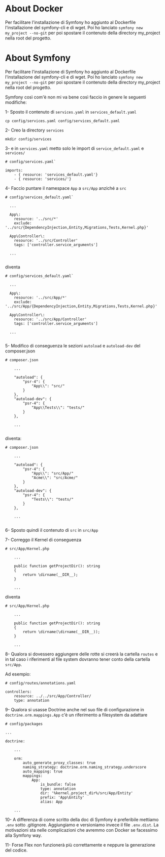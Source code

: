 
# About Docker

Per facilitare l'installazione di Symfony ho aggiunto al Dockerfile l'installazione del symfony-cli e di wget.
Poi ho lanciato `symfony new my_project --no-git` per poi spostare il contenuto della directory my_project nella root
del progetto.


# About Symfony

Per facilitare l'installazione di Symfony ho aggiunto al Dockerfile l'installazione del symfony-cli e di wget.
Poi ho lanciato `symfony new my_project --no-git` per poi spostare il contenuto della directory my_project nella root
del progetto.

Symfony così com'è non mi va bene così faccio in genere le seguenti modifiche:

1- Sposto il contenuto di `services.yaml` in `services_default.yaml`

`cp config/services.yaml config/services_default.yaml`

2- Creo la directory `services`

`mkdir config/services`

3- e in `services.yaml` metto solo le import di `service_default.yaml` e `services/`

```
# config/services.yaml`

imports:
    - { resource: 'services_default.yaml'}
    - { resource: 'services/'}
```

4- Faccio puntare il namespace `App` a `src/App` anziché a `src`

```
# config/services_default.yaml`

  ...

  App\:
    resource: '../src/*'
    exclude: '../src/{DependencyInjection,Entity,Migrations,Tests,Kernel.php}'

  App\Controller\:
    resource: '../src/Controller'
    tags: ['controller.service_arguments']
    
  ...
  
```

diventa

```
# config/services_default.yaml`

  ...

  App\:
    resource: '../src/App/*'
    exclude: '../src/App/{DependencyInjection,Entity,Migrations,Tests,Kernel.php}'
    
  App\Controller\:
    resource: '../src/App/Controller'
    tags: ['controller.service_arguments']
    
  ...
    
```

5- Modifico di conseguenza le sezioni `autoload` e `autoload-dev` del composer.json

```
# composer.json

    ...

    "autoload": {
        "psr-4": {
            "App\\": "src/"
        }
    },
    "autoload-dev": {
        "psr-4": {
            "App\\Tests\\": "tests/"
        }
    },
    
    ...
    
```

diventa:

```
# composer.json

    ...

    "autoload": {
        "psr-4": {
            "App\\": "src/App/"
            "Acme\\": "src/Acme/"
        }
    },
    "autoload-dev": {
        "psr-4": {
            "Tests\\": "tests/"
        }
    },
    
    ...
    
```

6- Sposto quindi il contenuto di `src` in `src/App`

7- Correggo il Kernel di conseguenza

```
# src/App/Kernel.php

    ...

    public function getProjectDir(): string
    {
        return \dirname(__DIR__);
    }
    
    ...

```

diventa

```
# src/App/Kernel.php

    ...

    public function getProjectDir(): string
    {
        return \dirname(\dirname(__DIR__));
    }
    
    ...

```

8- Qualora si dovessero aggiungere delle rotte si creerà la cartella `routes`
e in tal caso i riferimenti al file system dovranno tener conto della cartella `src/App`.

Ad esempio:

```
# config/routes/annotations.yaml

controllers:
    resource: ../../src/App/Controller/
    type: annotation

```

9- Qualora si usasse Doctrine anche nel suo file di configurazione in `doctrine.orm.mappings.App`
c'è un riferimento a filesystem da adattare

```
# config/packages

...

doctrine:
    
    ...
    
    orm:
        auto_generate_proxy_classes: true
        naming_strategy: doctrine.orm.naming_strategy.underscore
        auto_mapping: true
        mappings:
            App:
                is_bundle: false
                type: annotation
                dir: '%kernel.project_dir%/src/App/Entity'
                prefix: 'App\Entity'
                alias: App

    ...

```

10- A differenza di come scritto della doc di Symfony è preferibile mettiamo `.env` sotto .gitignore.
Aggiungiamo e versioniamo invece il file `.env.dist`.
La motivazioni sta nelle complicazioni che avremmo con Docker se facessimo alla Symfony way.

11- Forse Flex non funzionerà più correttamente e neppure la generazione del codice.

